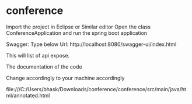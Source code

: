 # conference

Import the project in Eclipse or Similar editor
Open the class
ConferenceApplication
and run the spring boot application

Swagger:
Type below Url:
http://localhost:8080/swagger-ui/index.html

This will list of api expose.


The documentation of the code

Change accordingly to your machine accordingly

file:///C:/Users/bhask/Downloads/conference/conference/src/main/java/html/annotated.html
